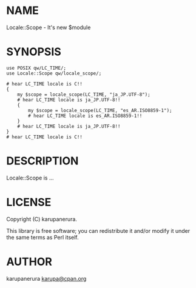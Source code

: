 # NAME

Locale::Scope - It's new $module

# SYNOPSIS

    use POSIX qw/LC_TIME/;
    use Locale::Scope qw/locale_scope/;

    # hear LC_TIME locale is C!!
    {
        my $scope = locale_scope(LC_TIME, "ja_JP.UTF-8");
        # hear LC_TIME locale is ja_JP.UTF-8!!
        {
            my $scope = locale_scope(LC_TIME, "es_AR.ISO8859-1");
            # hear LC_TIME locale is es_AR.ISO8859-1!!
        }
        # hear LC_TIME locale is ja_JP.UTF-8!!
    }
    # hear LC_TIME locale is C!!



# DESCRIPTION

Locale::Scope is ...

# LICENSE

Copyright (C) karupanerura.

This library is free software; you can redistribute it and/or modify
it under the same terms as Perl itself.

# AUTHOR

karupanerura <karupa@cpan.org>
